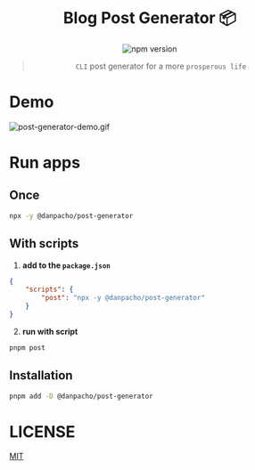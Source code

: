<div align="center"> 
<h1>Blog Post Generator 📦</h1>

![npm version](https://badge.fury.io/js/@danpacho%2Fpost-generator.svg)

> `CLI` post generator for a more `prosperous life`

</div>

# Demo

![post-generator-demo.gif](./public/demo.gif)

# Run apps

## Once

```bash
npx -y @danpacho/post-generator
```

## With scripts

1. **add to the `package.json`**

```json
{
    "scripts": {
        "post": "npx -y @danpacho/post-generator"
    }
}
```

2. **run with script**

```bash
pnpm post
```

## Installation

```bash
pnpm add -D @danpacho/post-generator
```

# LICENSE

[MIT](./LICENSE)
